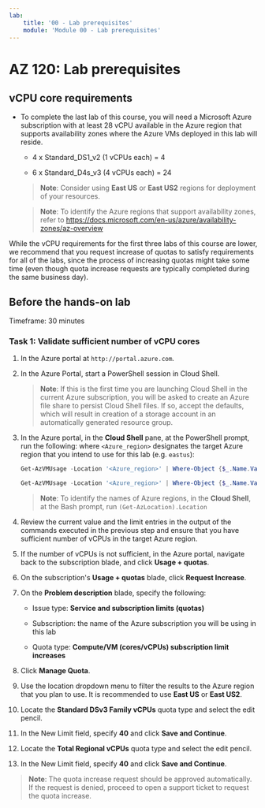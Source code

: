 ```yaml
---
lab:
    title: '00 - Lab prerequisites'
    module: 'Module 00 - Lab prerequisites'
---
```



# AZ 120: Lab prerequisites

## vCPU core requirements

-   To complete the last lab of this course, you will need a Microsoft Azure subscription with at least 28 vCPU available in the Azure region that supports availability zones where the Azure VMs deployed in this lab will reside.

    -   4 x Standard_DS1_v2 (1 vCPUs each) = 4

    -   6 x Standard_D4s_v3 (4 vCPUs each) = 24

    > **Note**: Consider using **East US** or **East US2** regions for deployment of your resources.

    > **Note**: To identify the Azure regions that support availability zones, refer to <https://docs.microsoft.com/en-us/azure/availability-zones/az-overview>

While the vCPU requirements for the first three labs of this course are lower, we recommend that you request increase of quotas to satisfy requirements for all of the labs, since the process of increasing quotas might take some time (even though quota increase requests are typically completed during the same business day).

## Before the hands-on lab

Timeframe: 30 minutes

### Task 1: Validate sufficient number of vCPU cores

1.  In the Azure portal at `http://portal.azure.com`.

2.  In the Azure Portal, start a PowerShell session in Cloud Shell. 

    > **Note**: If this is the first time you are launching Cloud Shell in the current Azure subscription, you will be asked to create an Azure file share to persist Cloud Shell files. If so, accept the defaults, which will result in creation of a storage account in an automatically generated resource group.

3.  In the Azure portal, in the **Cloud Shell** pane, at the PowerShell prompt, run the following: where `<Azure_region>` designates the target Azure region that you intend to use for this lab (e.g. `eastus`):

    ```powershell
    Get-AzVMUsage -Location '<Azure_region>' | Where-Object {$_.Name.Value -eq 'StandardDSv3Family'}

    Get-AzVMUsage -Location '<Azure_region>' | Where-Object {$_.Name.Value -eq 'StandardDSv2Family'}
    ``` 

    > **Note**: To identify the names of Azure regions, in the **Cloud Shell**, at the Bash prompt, run `(Get-AzLocation).Location`
   
4.  Review the current value and the limit entries in the output of the commands executed in the previous step and ensure that you have sufficient number of vCPUs in the target Azure region.

5.  If the number of vCPUs is not sufficient, in the Azure portal, navigate back to the subscription blade, and click **Usage + quotas**. 

6.  On the subscription's **Usage + quotas** blade, click **Request Increase**.

7.  On the **Problem description** blade, specify the following:

    -   Issue type: **Service and subscription limits (quotas)**

    -   Subscription: the name of the Azure subscription you will be using in this lab

    -   Quota type: **Compute/VM (cores/vCPUs) subscription limit increases**

8. Click **Manage Quota**.

9. Use the location dropdown menu to filter the results to the Azure region that you plan to use. It is recommended to use **East US** or **East US2**.

10. Locate the **Standard DSv3 Family vCPUs** quota type and select the edit pencil.

11. In the New Limit field, specify **40** and click **Save and Continue**.

12. Locate the **Total Regional vCPUs** quota type and select the edit pencil.

13. In the New Limit field, specify **40** and click **Save and Continue**.

   > **Note**: The quota increase request should be approved automatically. If the request is denied, proceed to open a support ticket to request the quota increase.

